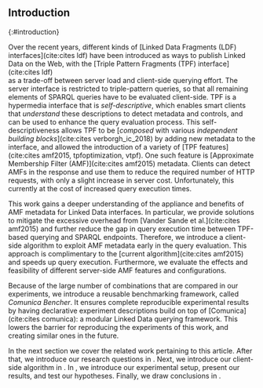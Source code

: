 ## Introduction
{:#introduction}

Over the recent years, different kinds of [Linked Data Fragments (LDF) interfaces](cite:cites ldf) have been introduced
as ways to publish Linked Data on the Web,
with the [Triple Pattern Fragments (TPF) interface](cite:cites ldf)  
as a trade-off between server load and client-side querying effort.
The server interface is restricted to triple-pattern queries,
so that all remaining elements of SPARQL queries have to be evaluated client-side.
TPF is a hypermedia interface that is _self-descriptive_,
which enables smart clients that _understand_ these descriptions to detect metadata and controls,
and can be used to enhance the query evaluation process.
This self-descriptiveness allows TPF to be [_composed_ with various _independent building blocks_](cite:cites verborgh_ic_2018)
by adding new metadata to the interface,
and allowed the introduction of a variety of [TPF features](cite:cites amf2015, tpfoptimization, vtpf).
One such feature is [Approximate Membership Filter (AMF)](cite:cites amf2015) metadata.
Clients can detect AMFs in the response and use them to reduce the required number
of HTTP requests,
with only a slight increase in server cost.
Unfortunately, this currently at the cost of increased query execution times.

This work gains a deeper understanding of the appliance and benefits of AMF metadata for Linked Data interfaces.
In particular, 
we provide solutions to mitigate the excessive overhead from [Vander Sande et al.](cite:cites amf2015) and further reduce the gap in query execution time between TPF-based querying and SPARQL endpoints.
Therefore, we introduce a client-side algorithm to exploit AMF metadata
early in the query evaluation.
This approach is complimentary to the [current algorithm](cite:cites amf2015) and speeds up query execution.
Furthermore, we evaluate the effects and feasibility of different server-side AMF features and configurations.

Because of the large number of combinations that are compared in our experiments,
we introduce a reusable benchmarking framework, called _Comunica Bencher_.
It ensures complete reproducible experimental results by
having declarative experiment descriptions build on top of [Comunica](cite:cites comunica):
a modular Linked Data querying framework.
This lowers the barrier for reproducing the experiments of this work,
and creating similar ones in the future.

In the next section we cover the related work pertaining to this article.
After that, we introduce our research questions in [](#problem-statement).
Next, we introduce our client-side algorithm in [](#solution).
In [](#evaluation), we introduce our experimental setup,
present our results, and test our hypotheses.
Finally, we draw conclusions in [](#conclusions).
